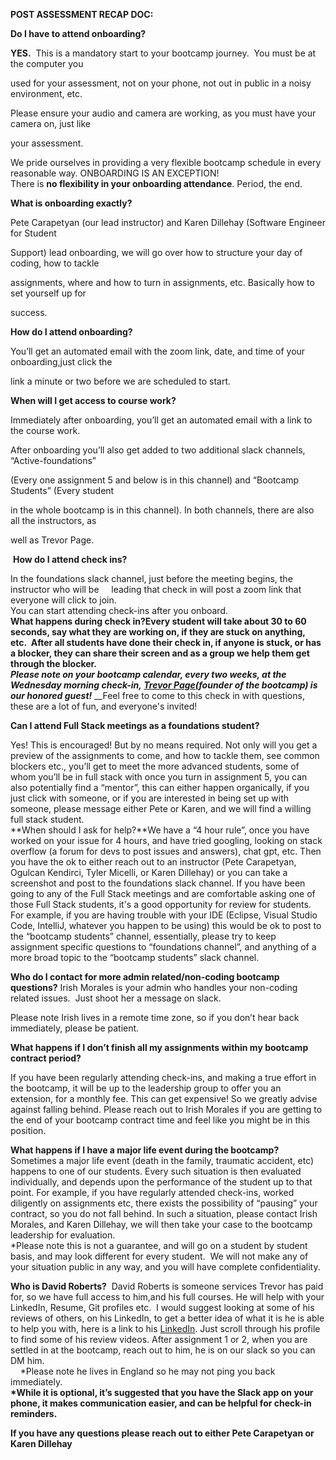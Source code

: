 **POST ASSESSMENT RECAP DOC:**

**Do I have to attend onboarding?**

**YES.**  This is a mandatory start to your bootcamp journey.  You must be at the computer you

used for your assessment, not on your phone, not out in public in a noisy environment, etc. 

Please ensure your audio and camera are working, as you must have your camera on, just like

your assessment.  

We pride ourselves in providing a very flexible bootcamp schedule in every reasonable way. ONBOARDING IS AN EXCEPTION!\
There is **no flexibility in your onboarding attendance**. Period, the end.

**What is onboarding exactly?**

Pete Carapetyan (our lead instructor) and Karen Dillehay (Software Engineer for Student

Support) lead onboarding, we will go over how to structure your day of coding, how to tackle

assignments, where and how to turn in assignments, etc. Basically how to set yourself up for

success.

**How do I attend onboarding?**

You’ll get an automated email with the zoom link, date, and time of your onboarding,just click the

link a minute or two before we are scheduled to start.

**When will I get access to course work?**

Immediately after onboarding, you’ll get an automated email with a link to the course work.

After onboarding you’ll also get added to two additional slack channels, “Active-foundations”

(Every one assignment 5 and below is in this channel) and “Bootcamp Students” (Every student

in the whole bootcamp is in this channel). In both channels, there are also all the instructors, as

well as Trevor Page.

 **How do I attend check ins?**

In the foundations slack channel, just before the meeting begins, the instructor who will be     leading that check in will post a zoom link that everyone will click to join.\
You can start attending check-ins after you onboard.\
**What happens during check in?**Every student will take about 30 to 60 seconds, say what they are working on, if they are stuck on anything, etc.  After all students have done their check in, if anyone is stuck, or has a blocker, they can share their screen and as a group we help them get through the blocker.\
_Please note on your bootcamp calendar, every two weeks, at the Wednesday morning check-in,_ [**_Trevor Page_**](mailto:trevor@coderscampus.com)**_(founder of the bootcamp) is our honored guest!_** __Feel free to come to this check in with questions, these are a lot of fun, and everyone's invited!

**Can I attend Full Stack meetings as a foundations student?**

Yes! This is encouraged! But by no means required. Not only will you get a preview of the assignments to come, and how to tackle them, see common blockers etc., you’ll get to meet the more advanced students, some of whom you’ll be in full stack with once you turn in assignment 5, you can also potentially find a “mentor”, this can either happen organically, if you just click with someone, or if you are interested in being set up with someone, please message either Pete or Karen, and we will find a willing full stack student.\
**When should I ask for help?**We have a “4 hour rule”, once you have worked on your issue for 4 hours, and have tried googling, looking on stack overflow (a forum for devs to post issues and answers), chat gpt, etc. Then you have the ok to either reach out to an instructor (Pete Carapetyan, Ogulcan Kendirci, Tyler Micelli, or Karen Dillehay) or you can take a screenshot and post to the foundations slack channel. If you have been going to any of the Full Stack meetings and are comfortable asking one of those Full Stack students, it's a good opportunity for review for students. For example, if you are having trouble with your IDE (Eclipse, Visual Studio Code, IntelliJ, whatever you happen to be using) this would be ok to post to the “bootcamp students” channel, essentially, please try to keep assignment specific questions to “foundations channel”, and anything of a more broad topic to the “bootcamp students” slack channel.

**Who do I contact for more admin related/non-coding bootcamp questions?**
Irish Morales is your admin who handles your non-coding related issues.  Just shoot her a message on slack.

Please note Irish lives in a remote time zone, so if you don’t hear back immediately, please be patient.

**What happens if I don’t finish all my assignments within my bootcamp contract period?**

If you have been regularly attending check-ins, and making a true effort in the bootcamp, it will be up to the leadership group to offer you an extension, for a monthly fee. This can get expensive! So we greatly advise against falling behind. Please reach out to Irish Morales if you are getting to the end of your bootcamp contract time and feel like you might be in this position.

**What happens if I have a major life event during the bootcamp?**
Sometimes a major life event (death in the family, traumatic accident, etc) happens to one of our students. Every such situation is then evaluated individually, and depends upon the performance of the student up to that point. For example, if you have regularly attended check-ins, worked diligently on assignments etc, there exists the possibility of “pausing” your contract, so you do not fall behind. In such a situation, please contact Irish Morales, and Karen Dillehay, we will then take your case to the bootcamp leadership for evaluation.\
\*Please note this is not a guarantee, and will go on a student by student basis, and may look different for every student.  We will not make any of your situation public in any way, and you will have complete confidentiality.

**Who is David Roberts?** 
David Roberts is someone services Trevor has paid for, so we have full access to him,and his full courses. He will help with your LinkedIn, Resume, Git profiles etc.  I would suggest looking at some of his reviews of others, on his LinkedIn, to get a better idea of what it is he is able to help you with, here is a link to his [LinkedIn](https://www.linkedin.com/in/davidproberts/). Just scroll through his profile to find some of his review videos. After assignment 1 or 2, when you are settled in at the bootcamp, reach out to him, he is on our slack so you can DM him.\
&#x20;    \*Please note he lives in England so he may not ping you back immediately.\
**\*While it is optional, it’s suggested that you have the Slack app on your phone, it makes communication easier, and can be helpful for check-in reminders.**

**If you have any questions please reach out to either Pete Carapetyan or Karen Dillehay**
